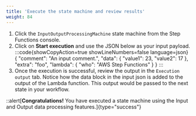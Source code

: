 ```yaml
---
title: 'Execute the state machine and review results'
weight: 84
---
```


1. Click the `InputOutputProcessingMachine` state machine from the Step Functions console.
2. Click on **Start execution** and use the JSON below as your input payload.
   :::code{showCopyAction=true showLineNumbers=false language=json}
   {
   "comment": "An input comment.",
   "data": {
   "value1": 23,
   "value2": 17
   },
   "extra": "foo",
   "lambda": {
   "who": "AWS Step Functions"
   }
   }
   :::
3. Once the execution is successful, review the output in the `Execution output` tab. Notice how the data block in the input json is added to the output of the Lambda function. This output would be passed to the next state in your workflow.

::alert[**Congratulations!** You have executed a state machine using the Input and Output data processing features.]{type="success"}
